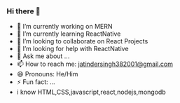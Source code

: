 ### Hi there 👋
- 🔭 I’m currently working on MERN
- 🌱 I’m currently learning ReactNative 
- 👯 I’m looking to collaborate on React Projects
- 🤔 I’m looking for help with ReactNative
- 💬 Ask me about ...
- 📫 How to reach me: jatindersingh382001@gmail.com
- 😄 Pronouns: He/Him
- ⚡ Fun fact: ...
- i know HTML,CSS,javascript,react,nodejs,mongodb
<!--
**JatinderSingh38/jatinderSingh38** is a ✨ _special_ ✨ repository because its `README.md` (this file) appears on your GitHub profile.

Here are some ideas to get you started:

- 🔭 I’m currently working on ...
- 🌱 I’m currently learning ...
- 👯 I’m looking to collaborate on ...
- 🤔 I’m looking for help with ...
- 💬 Ask me about ...
- 📫 How to reach me: ...
- 😄 Pronouns: ...
- ⚡ Fun fact: ...
-->
